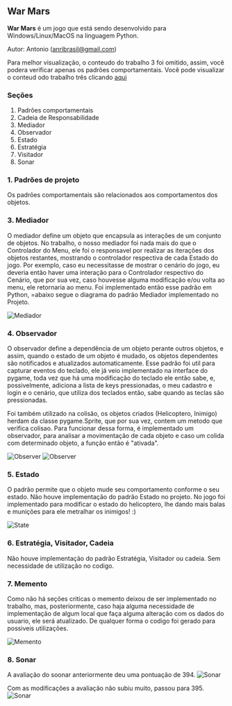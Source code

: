 ## War Mars ##

**War Mars** é um jogo que está sendo desenvolvido para Windows/Linux/MacOS na linguagem Python.


Autor: Antonio (anribrasil@gmail.com)

Para melhor visualização, o conteudo do trabalho 3 foi omitido, assim, você podera verificar apenas os padrões comportamentais. Você pode visualizar o conteud odo trabalho três clicando [aqui](corlobin.github.io/WarMars3.0)

### Seções
1. Padrões comportamentais
2. Cadeia de Responsabilidade
3. Mediador
4. Observador
5. Estado
6. Estratégia
7. Visitador
8. Sonar


### 1. Padrões de projeto ###

Os padrões comportamentais são relacionados aos comportamentos dos objetos.

### 3. Mediador
O mediador define um objeto que encapsula as interações de um conjunto de objetos. No trabalho, o nosso mediador foi nada mais do que o Controlador do Menu, ele foi o responsavel por realizar as iterações dos objetos restantes, mostrando o controlador respectiva de cada Estado do jogo. Por exemplo, caso eu necessitasse de mostrar o cenário do jogo, eu deveria então haver uma interação para o Controlador respectivo do Cenário, que por sua vez, caso houvesse alguma modificação e/ou volta ao menu, ele retornaria ao menu. Foi implementado então esse padrão em Python, =abaixo segue o diagrama do padrão Mediador implementado no Projeto.

![Mediador](https://raw.githubusercontent.com/Corlobin/WarMars-4.0/master/Diagrama_Mediador.jpg)

### 4. Observador

O observador define a dependência de um objeto perante outros objetos, e assim, quando o estado de um objeto é mudado, os objetos dependentes são notificados e atualizados automaticamente. Esse padrão foi util para capturar eventos do teclado, ele já veio implementado na interface do pygame, toda vez que há uma modificação do teclado ele então sabe, e, possivelmente, adiciona a lista de keys pressionadas, o meu cadastro e login e o cenário, que utiliza dos teclados então, sabe quando as teclas são pressionadas. 

Foi também utilizado na colisão, os objetos criados (Helicoptero, Inimigo) herdam da classe pygame.Sprite, que por sua vez, contem um metodo que verifica colisao. Para funcionar dessa forma, é implementado um observador, para analisar a movimentação de cada objeto e caso um colida com determinado objeto, a função então é "ativada".

![Observer](https://raw.githubusercontent.com/Corlobin/WarMars-4.0/master/Observer%20example.png)
![Observer](https://github.com/Corlobin/WarMars-4.0/blob/master/Collide.png?raw=true)
### 5. Estado

O padrão permite que o objeto mude seu comportamento conforme o seu estado. Não houve implementação do padrão Estado no projeto. No jogo foi implementado para modificar o estado do helicoptero, lhe dando mais balas e munições para ele metralhar os inimigos! :)

![State](https://raw.githubusercontent.com/Corlobin/WarMars-4.0/master/PadraoState.png)

### 6. Estratégia, Visitador, Cadeia

Não houve implementação do padrão Estratégia, Visitador ou cadeia. Sem necessidade de utilização no codigo.

### 7. Memento

Como não há seções criticas o memento deixou de ser implementado no trabalho, mas, posteriormente, caso haja alguma necessidade de implementação de algum local que faça alguma alteração com os dados do usuario, ele será atualizado. De qualquer forma o codigo foi gerado para possiveis utilizações. 

![Memento](https://github.com/Corlobin/WarMars-4.0/blob/master/Memento.png?raw=true)

### 8. Sonar

A avaliação do soonar anteriormente deu uma pontuação de 394. 
![Sonar](https://github.com/Corlobin/WarMars-4.0/blob/master/sonar3.png?raw=true)

Com as modificações a avaliação não subiu muito, passou para 395.
![Sonar](https://github.com/Corlobin/WarMars-4.0/blob/master/Sonar4.png?raw=true)




